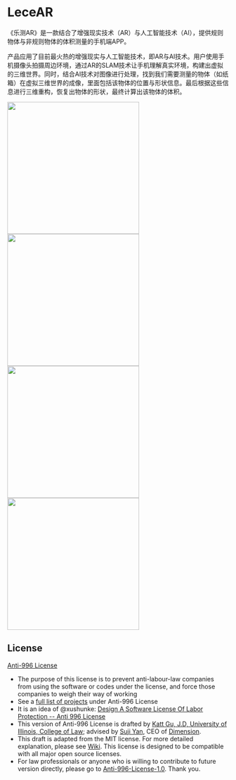 # LeceAR

《乐测AR》是一款结合了增强现实技术（AR）与人工智能技术（AI），提供规则物体与非规则物体的体积测量的手机端APP。

产品应用了目前最火热的增强现实与人工智能技术，即AR与AI技术。用户使用手机摄像头拍摄周边环境，通过AR的SLAM技术让手机理解真实环境，构建出虚拟的三维世界。同时，结合AI技术对图像进行处理，找到我们需要测量的物体（如纸箱）在虚拟三维世界的成像，里面包括该物体的位置与形状信息。最后根据这些信息进行三维重构，恢复出物体的形状，最终计算出该物体的体积。

<img src="https://github.com/dvlee1024/LeceAR/blob/master/img/1.jpg" width="300"/>
<img src="https://github.com/dvlee1024/LeceAR/blob/master/img/2.jpg" width="300"/>
<img src="https://github.com/dvlee1024/LeceAR/blob/master/img/3.jpg" width="300"/>
<img src="https://github.com/dvlee1024/LeceAR/blob/master/img/4.jpg" width="300"/>


License
---

[Anti-996 License](LICENSE)

 - The purpose of this license is to prevent anti-labour-law companies from using the software or codes under the license, and force those companies to weigh their way of working
 - See a [full list of projects](awesomelist/projects.md) under Anti-996 License
 - It is an idea of @xushunke: [Design A Software License Of Labor Protection -- Anti 996 License](https://github.com/996icu/996.ICU/pull/15642)
 - This version of Anti-996 License is drafted by [Katt Gu, J.D, University of Illinois, College of Law](https://scholar.google.com.sg/citations?user=PTcpQwcAAAAJ&hl=en&oi=ao); advised by [Suji Yan](https://www.linkedin.com/in/tedkoyan/), CEO of [Dimension](https://www.dimension.im).  
 - This draft is adapted from the MIT license. For more detailed explanation, please see [Wiki](https://github.com/kattgu7/996-License-Draft/wiki). This license is designed to be compatible with all major open source licenses.  
 - For law professionals or anyone who is willing to contribute to future version directly, please go to [Anti-996-License-1.0](https://github.com/kattgu7/996-License-Draft). Thank you.
